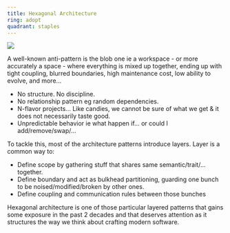 ```yaml
---
title: Hexagonal Architecture
ring: adopt
quadrant: staples
---
```


[![](https://img.shields.io/badge/blog%20series-0c7cba?logo=gitbook&logoColor=000&style=flat)](https://archicionado.com/p/hexagonal-architecture/)

A well-known anti-pattern is the blob one ie a workspace - or more accurately a space - where everything is mixed up together, ending up with tight coupling, blurred boundaries, high maintenance cost, low ability to evolve, and more…

- No structure. No discipline.
- No relationship pattern eg random dependencies.
- N-flavor projects… Like candies, we cannot be sure of what we get & it does not necessarily taste good.
- Unpredictable behavior ie what happen if… or could I add/remove/swap/…

To tackle this, most of the architecture patterns introduce layers.
Layer is a common way to:
- Define scope by gathering stuff that shares same semantic/trait/… together.
- Define boundary and act as bulkhead partitioning, guarding one bunch to be noised/modified/broken by other ones.
- Define coupling and communication rules between those bunches  

Hexagonal architecture is one of those particular layered patterns that gains some exposure in the past 2 decades and that deserves attention as it structures the way we think about crafting modern software.
